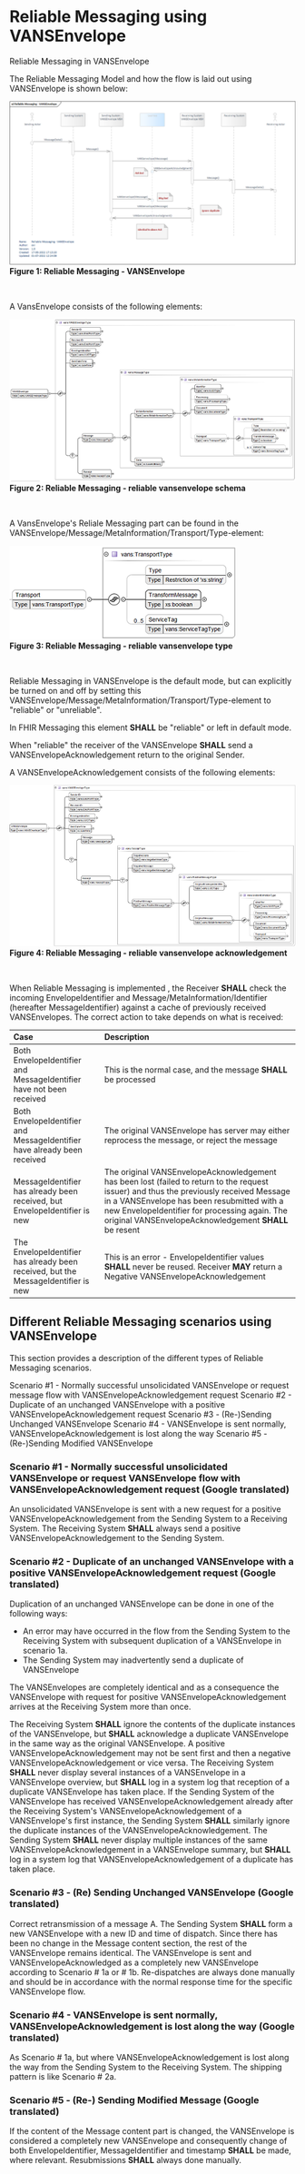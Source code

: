 # Reliable Messaging using VANSEnvelope

Reliable Messaging in VANSEnvelope

The Reliable Messaging Model and how the flow is laid out using VANSEnvelope is shown below:

<figure style="margin-left: 0px; margin-right: 0px; width: 100%;">
<a href="../images/reliable-messaging-vansenvelope_1160x625.png" target="_blank"> <img src="../images/reliable-messaging-vansenvelope_1160x625.png" alt="reliable messaging principle" style="width:auto; margin-left:0px; margin-right:0px;" id="Fig1"></a>
<figcaption text-align="left"><b>Figure 1: Reliable Messaging - VANSEnvelope </b></figcaption>
</figure>
<br>

A VansEnvelope consists of the following elements:

<figure style="margin-left: 0px; margin-right: 0px; width: 100%;">
<a href="../images/vansenvelope_schema-reliable.png" target="_blank"> <img src="../images/vansenvelope_schema-reliable.png" alt="vansenvelope_schema-reliable" style="width:auto; margin-left:0px; margin-right:0px;" id="Fig2"></a>
<figcaption text-align="left"><b>Figure 2: Reliable Messaging - reliable vansenvelope schema </b></figcaption>
</figure>
<br>

A VansEnvelope's Reliale Messaging part can be found in the VANSEnvelope/Message/MetaInformation/Transport/Type-element:

<figure style="margin-left: 0px; margin-right: 0px; width: 100%;">
<a href="../images/vansenvelope_schema-reliable-type.png" target="_blank"> <img src="../images/vansenvelope_schema-reliable-type.png" alt="vansenvelope_schema-reliable" style="width:auto; margin-left:0px; margin-right:0px;" id="Fig3"></a>
<figcaption text-align="left"><b>Figure 3: Reliable Messaging - reliable vansenvelope type </b></figcaption>
</figure>
<br>

Reliable Messaging in VANSEnvelope is the default mode, but can explicitly be turned on and off by setting this VANSEnvelope/Message/MetaInformation/Transport/Type-element to "reliable" or "unreliable".

In FHIR Messaging this element **SHALL** be "reliable" or left in default mode.

When "reliable" the receiver of the VANSEnvelope **SHALL** send a VANSEnvelopeAcknowledgement return to the original Sender.

A VANSEnvelopeAcknowledgement consists of the following elements:

<figure style="margin-left: 0px; margin-right: 0px; width: 100%;">
<a href="../images/vansenvelope_schema-acknowledgement.png" target="_blank"> <img src="../images/vansenvelope_schema-acknowledgement.png" alt="vansenvelope_schema-acknowledgement" style="width:auto; margin-left:0px; margin-right:0px;" id="Fig4"></a>
<figcaption text-align="left"><b>Figure 4: Reliable Messaging - reliable vansenvelope acknowledgement </b></figcaption>
</figure>
<br>

When Reliable Messaging is implemented , the Receiver **SHALL** check the incoming EnvelopeIdentifier and Message/MetaInformation/Identifier (hereafter MessageIdentifier) against a cache of previously received VANSEnvelopes. The correct action to take depends on what is received:

| Case                                                            | Description                 |
|:----------------------------------------------------------------|:---------------------------|
| Both EnvelopeIdentifier and MessageIdentifier have not been received       | This is the normal case, and the message **SHALL** be processed            |
| Both EnvelopeIdentifier and MessageIdentifier have already been received   | The original VANSEnvelope has server may either reprocess the message, or reject the message|
| MessageIdentifier has already been received, but EnvelopeIdentifier is new | The original VANSEnvelopeAcknowledgement has been lost (failed to return to the request issuer) and thus the previously received Message in a VANSEnvelope has been resubmitted with a new EnvelopeIdentifier for processing again. The original VANSEnvelopeAcknowledgement **SHALL** be resent|
| The EnvelopeIdentifier has already been received, but the MessageIdentifier is new | This is an error - EnvelopeIdentifier values **SHALL** never be reused. Receiver **MAY** return a Negative VANSEnvelopeAcknowledgement|

## Different Reliable Messaging scenarios using VANSEnvelope

This section provides a description of the different types of Reliable Messaging scenarios.

Scenario #1 - Normally successful unsolicidated VANSEnvelope or request message flow with VANSEnvelopeAcknowledgement request
Scenario #2 - Duplicate of an unchanged VANSEnvelope with a positive VANSEnvelopeAcknowledgement request
Scenario #3 - (Re-)Sending Unchanged VANSEnvelope
Scenario #4 - VANSEnvelope is sent normally, VANSEnvelopeAcknowledgement is lost along the way
Scenario #5 - (Re-)Sending Modified VANSEnvelope

### Scenario #1 - Normally successful unsolicidated VANSEnvelope or request VANSEnvelope flow with VANSEnvelopeAcknowledgement request (Google translated)

An unsolicidated VANSEnvelope is sent with a new request for a positive VANSEnvelopeAcknowledgement from the Sending System to a Receiving System.
The Receiving System **SHALL** always send a positive VANSEnvelopeAcknowledgement to the Sending System.

### Scenario #2 - Duplicate of an unchanged VANSEnvelope with a positive VANSEnvelopeAcknowledgement request (Google translated)

Duplication of an unchanged VANSEnvelope can be done in one of the following ways:

- An error may have occurred in the flow from the Sending System to the Receiving System with subsequent duplication of a VANSEnvelope in scenario 1a.
- The Sending System may inadvertently send a duplicate of VANSEnvelope

The VANSEnvelopes are completely identical and as a consequence the VANSEnvelope with request for positive VANSEnvelopeAcknowledgement arrives at the Receiving System more than once.

The Receiving System **SHALL** ignore the contents of the duplicate instances of the VANSEnvelope, but **SHALL** acknowledge a duplicate VANSEnvelope in the same way as the original VANSEnvelope. A positive VANSEnvelopeAcknowledgement may not be sent first and then a negative VANSEnvelopeAcknowledgement or vice versa. The Receiving System **SHALL** never display several instances of a VANSEnvelope in a VANSEnvelope overview, but **SHALL** log in a system log that reception of a duplicate VANSEnvelope has taken place. If the Sending System of the VANSEnvelope has received VANSEnvelopeAcknowledgement already after the Receiving System's VANSEnvelopeAcknowledgement of a VANSEnvelope's first instance, the Sending System **SHALL** similarly ignore the duplicate instances of the VANSEnvelopeAcknowledgement. The Sending System **SHALL** never display multiple instances of the same VANSEnvelopeAcknowledgement in a VANSEnvelope summary, but **SHALL** log in a system log that VANSEnvelopeAcknowledgement of a duplicate has taken place.

### Scenario #3 - (Re) Sending Unchanged VANSEnvelope (Google translated)

Correct retransmission of a message A.
The Sending System **SHALL** form a new VANSEnvelope with a new ID and time of dispatch. Since there has been no change in the Message content section, the rest of the VANSEnvelope remains identical. The VANSEnvelope is sent and VANSEnvelopeAcknowledged as a completely new VANSEnvelope according to Scenario # 1a or # 1b.
Re-dispatches are always done manually and should be in accordance with the normal response time for the specific VANSEnvelope flow.

### Scenario #4 - VANSEnvelope is sent normally, VANSEnvelopeAcknowledgement is lost along the way (Google translated)

As Scenario # 1a, but where VANSEnvelopeAcknowledgement is lost along the way from the Sending System to the Receiving System.
The shipping pattern is like Scenario # 2a.

### Scenario #5 - (Re-) Sending Modified Message (Google translated)

If the content of the Message content part is changed, the VANSEnvelope is considered a completely new VANSEnvelope and consequently change of both EnvelopeIdentifier, MessageIdentifier and timestamp **SHALL** be made, where relevant.
Resubmissions **SHALL** always done manually.
